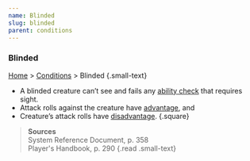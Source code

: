 ```yaml
---
name: Blinded
slug: blinded
parent: conditions
---
```

### Blinded
[Home](dm-operations-center) > [Conditions](conditions) > Blinded {.small-text}

- A blinded creature can’t see and fails any [ability check](ability-checks) that requires sight.
- Attack rolls against the creature have [advantage](advantage-and-disadvantage), and
- Creature’s attack rolls have [disadvantage](advantage-and-disadvantage).
{.square}

> **Sources** <br/>
> System Reference Document, p. 358<br/>
> Player's Handbook, p. 290
{.read .small-text}